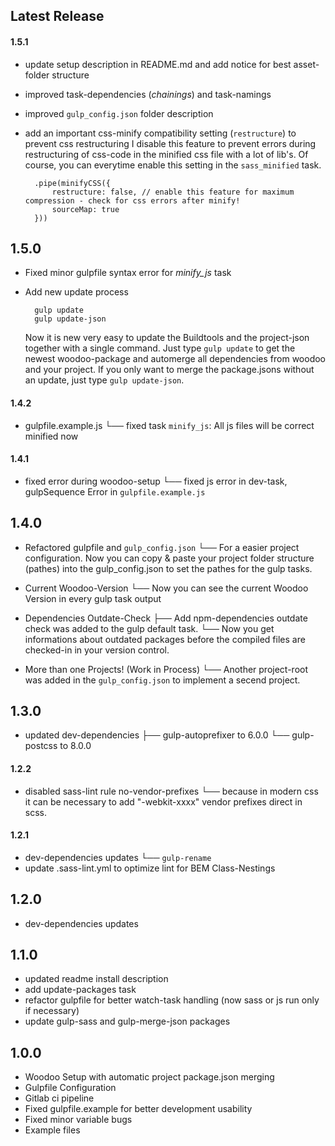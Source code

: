 ## Latest Release

#### 1.5.1
- update setup description in README.md and add notice for best asset-folder structure
- improved task-dependencies (_chainings_) and task-namings
- improved `gulp_config.json` folder description
- add an important css-minify compatibility setting (`restructure`) to prevent css restructuring
	I disable this feature to prevent errors during restructuring of css-code in the minified css file with a lot of lib's. Of course, you can everytime enable this setting in the `sass_minified` task.

		.pipe(minifyCSS({
            restructure: false, // enable this feature for maximum compression - check for css errors after minify!
            sourceMap: true
        })) 

## 1.5.0
- Fixed minor gulpfile syntax error for _minify_js_ task
- Add new update process
		
		gulp update
		gulp update-json
	
	Now it is new very easy to update the Buildtools and the project-json together with a single command. Just type `gulp update` to get the newest woodoo-package and automerge all dependencies from woodoo and your project. If you only want to merge the package.jsons without an update, just type `gulp update-json`.  
 

		
#### 1.4.2
-  gulpfile.example.js
	└── fixed task `minify_js`: All js files will be correct minified now

#### 1.4.1
- fixed error during woodoo-setup
	└── fixed js error in dev-task, gulpSequence Error in `gulpfile.example.js`

## 1.4.0
- Refactored gulpfile and `gulp_config.json`
	└──	For a easier project configuration. Now you can copy & paste your project 
		folder structure (pathes) into the gulp_config.json to set the pathes for the gulp tasks.

- Current Woodoo-Version 
	└── Now you can see the current Woodoo Version in every gulp task output

- Dependencies Outdate-Check
	├── Add npm-dependencies outdate check was added to the gulp default task. 
	└── Now you get informations about outdated packages before the compiled files are checked-in in your version control.

- More than one Projects! (Work in Process)
	└── Another project-root was added in the `gulp_config.json` to implement a secend project. 

## 1.3.0
- updated dev-dependencies
	├── gulp-autoprefixer to 6.0.0
	└── gulp-postcss to 8.0.0

#### 1.2.2
- disabled sass-lint rule no-vendor-prefixes
	└── because in modern css it can be necessary to add "-webkit-xxxx" vendor prefixes direct in scss.

#### 1.2.1
- dev-dependencies updates
	└── `gulp-rename`
- update .sass-lint.yml to optimize lint for BEM Class-Nestings

## 1.2.0
- dev-dependencies updates

## 1.1.0
- updated readme install description
- add update-packages task
- refactor gulpfile for better watch-task handling (now sass or js run only if necessary)
- update gulp-sass and gulp-merge-json packages

## 1.0.0
- Woodoo Setup with automatic project package.json merging
- Gulpfile Configuration
- Gitlab ci pipeline
- Fixed gulpfile.example for better development usability
- Fixed minor variable bugs
- Example files
